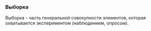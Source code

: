 ### Выборка

Выборка - часть генеральной совокупности элементов, которая охватывается экспериментом (наблюдением, опросом). 